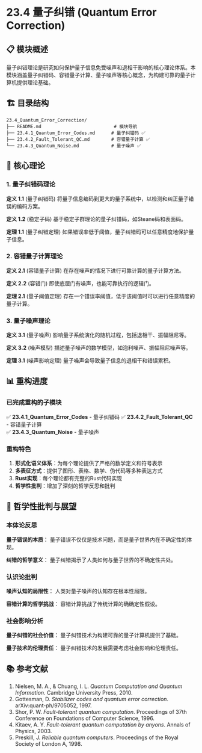 # 23.4 量子纠错 (Quantum Error Correction)

## 📋 模块概述

量子纠错理论是研究如何保护量子信息免受噪声和退相干影响的核心理论体系。本模块涵盖量子纠错码、容错量子计算、量子噪声等核心概念，为构建可靠的量子计算机提供理论基础。

## 🏗️ 目录结构

```text
23.4_Quantum_Error_Correction/
├── README.md                           # 模块导航
├── 23.4.1_Quantum_Error_Codes.md      # 量子纠错码 ✅
├── 23.4.2_Fault_Tolerant_QC.md        # 容错量子计算 ✅
└── 23.4.3_Quantum_Noise.md            # 量子噪声 ✅
```

## 🔬 核心理论

### 1. 量子纠错码理论

**定义 1.1** (量子纠错码)
将量子信息编码到更大的量子系统中，以检测和纠正量子错误的编码方案。

**定义 1.2** (稳定子码)
基于稳定子群理论的量子纠错码，如Steane码和表面码。

**定理 1.1** (量子纠错定理)
如果错误率低于阈值，量子纠错码可以任意精度地保护量子信息。

### 2. 容错量子计算理论

**定义 2.1** (容错量子计算)
在存在噪声的情况下进行可靠计算的量子计算方法。

**定义 2.2** (容错门)
即使底层门有噪声，也能可靠执行的逻辑门。

**定理 2.1** (量子阈值定理)
存在一个错误率阈值，低于该阈值时可以进行任意精度的量子计算。

### 3. 量子噪声理论

**定义 3.1** (量子噪声)
影响量子系统演化的随机过程，包括退相干、振幅阻尼等。

**定义 3.2** (噪声模型)
描述量子噪声的数学模型，如泡利噪声、振幅阻尼噪声等。

**定理 3.1** (噪声影响定理)
量子噪声会导致量子信息的退相干和错误累积。

## 📊 重构进度

### 已完成重构的子模块

✅ **23.4.1_Quantum_Error_Codes** - 量子纠错码
✅ **23.4.2_Fault_Tolerant_QC** - 容错量子计算  
✅ **23.4.3_Quantum_Noise** - 量子噪声

### 重构特色

1. **形式化语义体系**：为每个理论提供了严格的数学定义和符号表示
2. **多表征方式**：提供了图形、表格、数学、伪代码等多种表达方式
3. **Rust实现**：每个理论都有完整的Rust代码实现
4. **哲学性批判**：增加了深刻的哲学反思和批判

## 🧠 哲学性批判与展望

### 本体论反思

**量子错误的本质**：
量子错误不仅仅是技术问题，而是量子世界内在不确定性的体现。

**纠错的哲学意义**：
量子纠错揭示了人类如何与量子世界的不确定性共处。

### 认识论批判

**噪声认知的局限性**：
人类对量子噪声的认知存在根本性局限。

**容错计算的哲学挑战**：
容错计算挑战了传统计算的确确定性假设。

### 社会影响分析

**量子纠错的社会价值**：
量子纠错技术为构建可靠的量子计算机提供了基础。

**量子技术的伦理责任**：
量子纠错技术的发展需要考虑社会影响和伦理责任。

## 📚 参考文献

1. Nielsen, M. A., & Chuang, I. L. *Quantum Computation and Quantum Information*. Cambridge University Press, 2010.
2. Gottesman, D. *Stabilizer codes and quantum error correction*. arXiv:quant-ph/9705052, 1997.
3. Shor, P. W. *Fault-tolerant quantum computation*. Proceedings of 37th Conference on Foundations of Computer Science, 1996.
4. Kitaev, A. Y. *Fault-tolerant quantum computation by anyons*. Annals of Physics, 2003.
5. Preskill, J. *Reliable quantum computers*. Proceedings of the Royal Society of London A, 1998.
